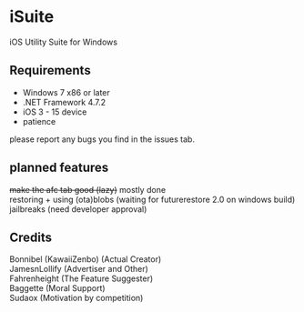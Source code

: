 # iSuite
iOS Utility Suite for Windows

## Requirements  
 - Windows 7 x86 or later
 - .NET Framework 4.7.2
 - iOS 3 - 15 device 
 - patience
 
please report any bugs you find in the issues tab.

## planned features  
~~make the afc tab good (lazy)~~ mostly done  
restoring + using (ota)blobs (waiting for futurerestore 2.0 on windows build)  
jailbreaks (need developer approval)
## Credits
Bonnibel (KawaiiZenbo) (Actual Creator)  
JamesnLollify (Advertiser and Other)  
Fahrenheight (The Feature Suggester)  
Baggette (Moral Support)  
Sudaox (Motivation by competition)  
